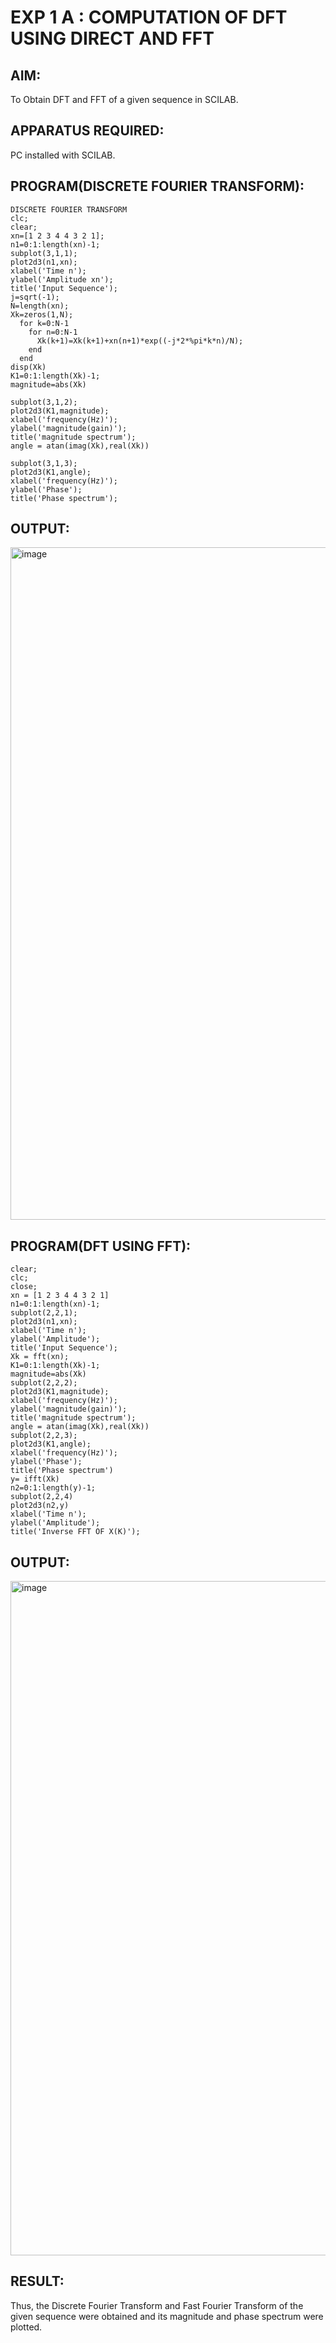 # EXP 1 A : COMPUTATION OF DFT USING DIRECT AND FFT


## AIM: 
 To Obtain DFT and FFT of a given sequence in SCILAB.

## APPARATUS REQUIRED: 
  PC installed with SCILAB.


## PROGRAM(DISCRETE FOURIER TRANSFORM): 
~~~
DISCRETE FOURIER TRANSFORM 
clc;
clear;
xn=[1 2 3 4 4 3 2 1];
n1=0:1:length(xn)-1;
subplot(3,1,1);
plot2d3(n1,xn);
xlabel('Time n');
ylabel('Amplitude xn');
title('Input Sequence');
j=sqrt(-1);
N=length(xn);
Xk=zeros(1,N);
  for k=0:N-1
    for n=0:N-1
      Xk(k+1)=Xk(k+1)+xn(n+1)*exp((-j*2*%pi*k*n)/N);
    end
  end
disp(Xk)
K1=0:1:length(Xk)-1;
magnitude=abs(Xk)

subplot(3,1,2);
plot2d3(K1,magnitude);
xlabel('frequency(Hz)');
ylabel('magnitude(gain)');
title('magnitude spectrum');
angle = atan(imag(Xk),real(Xk))

subplot(3,1,3);
plot2d3(K1,angle);
xlabel('frequency(Hz)');
ylabel('Phase');
title('Phase spectrum');
~~~

## OUTPUT: 
<img width="1919" height="1076" alt="image" src="https://github.com/user-attachments/assets/1320dfa1-caa2-43be-aced-b093ae969eb3" />

## PROGRAM(DFT USING FFT): 
~~~
clear;
clc;
close;
xn = [1 2 3 4 4 3 2 1]
n1=0:1:length(xn)-1;
subplot(2,2,1);
plot2d3(n1,xn);
xlabel('Time n');
ylabel('Amplitude');
title('Input Sequence');
Xk = fft(xn);
K1=0:1:length(Xk)-1;
magnitude=abs(Xk)
subplot(2,2,2);
plot2d3(K1,magnitude);
xlabel('frequency(Hz)');
ylabel('magnitude(gain)');
title('magnitude spectrum');
angle = atan(imag(Xk),real(Xk))
subplot(2,2,3);
plot2d3(K1,angle);
xlabel('frequency(Hz)');
ylabel('Phase');
title('Phase spectrum')
y= ifft(Xk)
n2=0:1:length(y)-1;
subplot(2,2,4)
plot2d3(n2,y)
xlabel('Time n');
ylabel('Amplitude');
title('Inverse FFT OF X(K)');
~~~

## OUTPUT: 
<img width="1919" height="1079" alt="image" src="https://github.com/user-attachments/assets/caf4ecdd-ffd5-4848-95ae-488129319b21" />

## RESULT:
  Thus, the Discrete Fourier Transform and Fast Fourier Transform of the given sequence were obtained
and its magnitude and phase spectrum were plotted.

